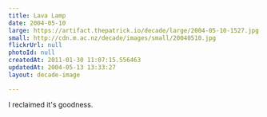 ```yaml
---
title: Lava Lamp
date: 2004-05-10
large: https://artifact.thepatrick.io/decade/large/2004-05-10-1527.jpg
small: http://cdn.m.ac.nz/decade/images/small/20040510.jpg
flickrUrl: null
photoId: null
createdAt: 2011-01-30 11:07:15.556463
updatedAt: 2004-05-13 13:33:27
layout: decade-image

---
```

I reclaimed it's goodness.
